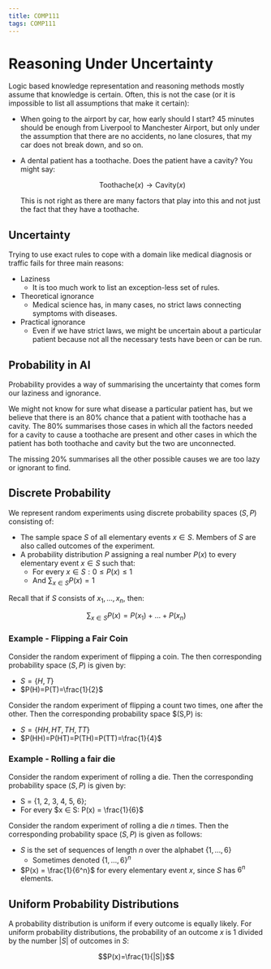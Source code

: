```yaml
---
title: COMP111
tags: COMP111
---
```

# Reasoning Under Uncertainty
Logic based knowledge representation and reasoning methods mostly assume that knowledge is certain. Often, this is not the case (or it is impossible to list all assumptions that make it certain):

* When going to the airport by car, how early should I start? 45 minutes should be enough from Liverpool to Manchester Airport, but only under the assumption that there are no accidents, no lane closures, that my car does not break down, and so on.
* A dental patient has a toothache. Does the patient have a cavity? You might say:

	$$\text{Toothache}(x)\rightarrow\text{Cavity}(x)$$

	This is not right as there are many factors that play into this and not just the fact that they have a toothache.
	
## Uncertainty
Trying to use exact rules to cope with a domain like medical diagnosis or traffic fails for three main reasons:

* Laziness
	* It is too much work to list an exception-less set of rules.
* Theoretical ignorance
	* Medical science has, in many cases, no strict laws connecting symptoms with diseases.
* Practical ignorance
	* Even if we have strict laws, we might be uncertain about a particular patient because not all the necessary tests have been or can be run.
	
## Probability in AI

Probability provides a way of summarising the uncertainty that comes form our laziness and ignorance.

We might not know for sure what disease a particular patient has, but we believe that there is an 80% chance that a patient with toothache has a cavity. The 80% summarises those cases in which all the factors needed for a cavity to cause a toothache are present and other cases in which the patient has both toothache and cavity but the two are unconnected.

The missing 20% summarises all the other possible causes we are too lazy or ignorant to find.

## Discrete Probability
We represent random experiments using discrete probability spaces $(S,P)$ consisting of:

* The sample space $S$ of all elementary events $x\in S$. Members of $S$ are also called outcomes of the experiment.
* A probability distribution $P$ assigning a real number $P(x)$ to every elementary event $x\in S$ such that:
	* For every $x\in S: 0\leq P(x) \leq 1$
	* And $\sum_{x\in S}P(x)=1$
	
Recall that if $S$ consists of $x_1,\ldots,x_n$, then:

$$\sum_{x\in S}P(x)=P(x_1)+\ldots+P(x_n)$$

### Example - Flipping a Fair Coin
Consider the random experiment of flipping a coin. The then corresponding probability space $(S,P)$ is given by:

* $S=\{H,T\}$
* $P(H)=P(T)=\frac{1}{2}$

Consider the random experiment of flipping a count two times, one after the other. Then the corresponding probability space $(S,P) is:

* $S=\{HH,HT,TH,TT\}$
* $P(HH)=P(HT)=P(TH)=P(TT)=\frac{1}{4}$

### Example - Rolling a fair die
Consider the random experiment of rolling a die. Then the corresponding probability space $(S, P)$ is given by:

* S = {1, 2, 3, 4, 5, 6};
* For every $x ∈ S: P(x) = \frac{1}{6}$

Consider the random experiment of rolling a die $n$ times. Then the corresponding probability space $(S, P)$ is given as follows:

* $S$ is the set of sequences of length $n$ over the alphabet $\{1,\ldots, 6\}$
	* Sometimes denoted $\{1,\ldots, 6\}^n$
* $P(x) = \frac{1}{6^n}$ for every elementary event $x$, since $S$ has $6^n$ elements.

## Uniform Probability Distributions
A probability distribution is uniform if every outcome is equally likely. For uniform probability distributions, the probability of an outcome $x$ is 1 divided by the number $|S|$ of outcomes in $S$:

$$P(x)=\frac{1}{|S|}$$

